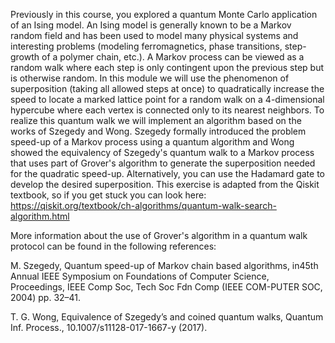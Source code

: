 Previously in this course, you explored a quantum Monte Carlo application of an Ising model.  An Ising model is generally known to be a Markov random field and has been used to model many physical systems and interesting problems (modeling ferromagnetics, phase transitions, step-growth of a polymer chain, etc.).  A Markov process can be viewed as a random walk where each step is only contingent upon the previous step but is otherwise random.  In this module we will use the phenomenon of superposition (taking all allowed steps at once) to quadratically increase the speed to locate a marked lattice point for a random walk on a 4-dimensional hypercube where each vertex is connected only to its nearest neighbors.  To realize this quantum walk we will implement an algorithm based on the works of Szegedy and Wong.  Szegedy formally introduced the problem speed-up of a Markov process using a quantum algorithm and Wong showed the equivalency of Szegedy's quantum walk to a Markov process that uses part of Grover's algorithm to generate the superposition needed for the quadratic speed-up.  Alternatively, you can use the Hadamard gate to develop the desired superposition.  This exercise is adapted from the Qiskit textbook, so if you get stuck you can look here: https://qiskit.org/textbook/ch-algorithms/quantum-walk-search-algorithm.html

More information about the use of Grover's algorithm in a quantum walk protocol can be found in the following references:

M. Szegedy, Quantum speed-up of Markov chain based algorithms, in45th Annual IEEE Symposium on Foundations of Computer Science, Proceedings, IEEE Comp Soc, Tech Soc Fdn Comp (IEEE COM-PUTER SOC, 2004) pp. 32–41.

T. G. Wong, Equivalence of Szegedy’s and coined quantum walks, Quantum Inf. Process., 10.1007/s11128-017-1667-y (2017).
